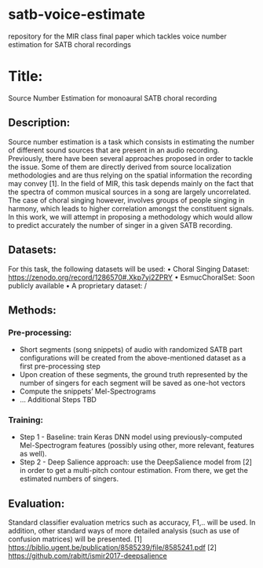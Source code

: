 # satb-voice-estimate
repository for the MIR class final paper which tackles voice number estimation for SATB choral recordings

# Title:
Source Number Estimation for monoaural SATB choral recording
## Description:
Source number estimation is a task which consists in estimating the number of different sound sources that are present in an audio recording. Previously, there have been several approaches proposed in order to tackle the issue. Some of them are directly derived from source localization methodologies and are thus relying on the spatial information the recording may convey [1]. In the field of MIR, this task depends mainly on the fact that the spectra of common musical sources in a song are largely uncorrelated. The case of choral singing however, involves groups of people singing in harmony, which leads to higher correlation amongst the constituent signals. In this work, we will attempt in proposing a methodology which would allow to predict accurately the number of singer in a given SATB recording.
## Datasets:
For this task, the following datasets will be used:
• Choral Singing Dataset: https://zenodo.org/record/1286570#.Xkp7yi2ZPRY
• EsmucChoralSet: Soon publicly available
• A proprietary dataset: /
## Methods:
### Pre-processing:
- Short segments (song snippets) of audio with randomized SATB part configurations will be
created from the above-mentioned dataset as a first pre-processing step
- Upon creation of these segments, the ground truth represented by the number of singers for
each segment will be saved as one-hot vectors
- Compute the snippets’ Mel-Spectrograms
- ... Additional Steps TBD
### Training:
- Step 1 - Baseline: train Keras DNN model using previously-computed Mel-Spectrogram features (possibly using other, more relevant, features as well).
- Step 2 - Deep Salience approach: use the DeepSalience model from [2] in order to get a multi-pitch contour estimation. From there, we get the estimated numbers of singers.
## Evaluation:
Standard classifier evaluation metrics such as accuracy, F1,.. will be used. In addition, other standard ways of more detailed analysis (such as use of confusion matrices) will be presented.
[1] https://biblio.ugent.be/publication/8585239/file/8585241.pdf 
[2] https://github.com/rabitt/ismir2017-deepsalience


